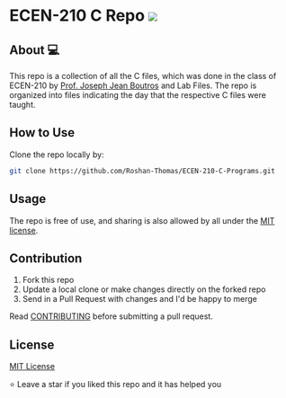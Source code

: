 # ECEN-210 C Repo <img src="https://img.shields.io/badge/c%20-%2300599C.svg?&style=for-the-badge&logo=c&logoColor=white"/>

## About 💻
This repo is a collection of all the C files, which was done in the class of ECEN-210 by [Prof. Joseph Jean Boutros](http://www.josephboutros.org/) and Lab Files. The repo is organized into files indicating the day that the respective C files were taught. 

## How to Use
Clone the repo locally by:

```sh
git clone https://github.com/Roshan-Thomas/ECEN-210-C-Programs.git
```

## Usage
The repo is free of use, and sharing is also allowed by all under the [MIT license](https://github.com/Roshan-Thomas/ECEN-210-C-Programs/blob/master/LICENSE.md). 

## Contribution
1. Fork this repo
2. Update a local clone or make changes directly on the forked repo
3. Send in a Pull Request with changes and I'd be happy to merge

Read [CONTRIBUTING](https://github.com/Roshan-Thomas/ECEN-210-C-Programs/blob/master/CONTRIBUTING.md) before submitting a pull request.

## License

[MIT License](https://github.com/Roshan-Thomas/ECEN-210-C-Programs/blob/master/LICENSE.md)

:star: Leave a star if you liked this repo and it has helped you 
